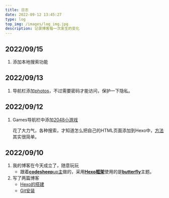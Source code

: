 ```yaml
---
title: 日志
date: 2022-09-12 13:45:27
type: log
top_img: /images/log_img.jpg
description: 记录博客每一次发生的变化
---
```




## 2022/09/15

1. 添加本地搜索功能

## 2022/09/13

1. 导航栏添加[photos](https://hr-insist.github.io/photos/)，不过需要密码才能访问，保护一下隐私。

## 2022/09/12

1. Games导航栏中添加[2048小游戏](https://hr-insist.github.io/games/2048%E5%B0%8F%E6%B8%B8%E6%88%8F/)

   花了大力气，各种搜索，才知道怎么把自己的HTML页面添加到Hexo中，[方法](http://localhost:4000/Hexo/Hexo%E5%8D%9A%E5%AE%A2%E9%83%A8%E7%BD%B2/#Markdown%E4%B8%AD%E5%B5%8C%E5%A5%97%E7%BD%91%E9%A1%B5)其实很简单。

## 2022/09/10

1. 我的博客在今天成立了，随意玩玩
   - 跟着[**codesheep**up主](https://www.bilibili.com/video/BV1Yb411a7ty?spm_id_from=333.1007.top_right_bar_window_history.content.click)做的，采用[**Hexo框架**](https://hexo.io/zh-cn/)使用的是[**butterfly**](https://butterfly.js.org/)主题。
2. 写了两篇博客
   - [Hexo的搭建](https://hr-insist.github.io/Hexo/Hexo%E5%8D%9A%E5%AE%A2%E9%83%A8%E7%BD%B2/)
   - [Git安装](https://hr-insist.github.io/Git/Git%E5%AE%89%E8%A3%85/)

